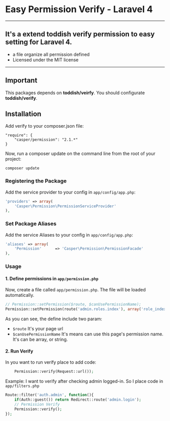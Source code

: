 # Easy Permission Verify - Laravel 4 

---
It's a extend toddish verify permission to easy setting for Laravel 4.
---

* a file organize all permission defined
* Licensed under the MIT license

---

## Important

This packages depends on **toddish/veirfy**. You should configurate **toddish/verify**.

## Installation


Add verify to your composer.json file:

```
"require": {
	"casper/permission": "2.1.*"
}
```

Now, run a composer update on the command line from the root of your project:

    composer update

### Registering the Package

Add the service provider to your config in ``app/config/app.php``:

```php
'providers' => array(
	'Casper\Permission\PermissionServiceProvider'
),
```

### Set Package Aliases

Add the service Aliases to your config in ``app/config/app.php``:

```php
'aliases' => array(
	'Permission'      => 'Casper\Permission\PermissionFacade'
),
```

### Usage
#### 1. Define permissions in `app/permission.php`
Now, create a file called `app/permission.php`. The file will be loaded automatically.



```php
// Permission::setPermission($route, $canUsePermissionName);
Permission::setPermission(route('admin.roles.index'), array('role_index', 'role_all'));
```

As you can see, the define include two param:

* `$route` It's your page url
* `$canUsePermissionName` It's means can use this page's permission name. It's can be array, or string.

#### 2. Run Verify
In you want to run verify place to add code:
```php
	Permission::verify(Request::url());
```
Example: 
I want to verify after checking admin logged-in. So I place code in `app/filters.php`
```php
Route::filter('auth.admin', function(){
	if(Auth::guest()) return Redirect::route('admin.login');
	// Permission Verify
	Permission::verify();
});
```




